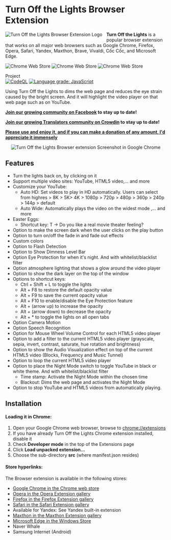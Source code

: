 # Turn Off the Lights Browser Extension

<img alt="Turn Off the Lights Browser Extension Logo" src="https://github.com/turnoffthelights/Turn-Off-the-Lights-Chrome-extension/blob/master/src/icons/icon48.png" align="left" style="padding: 0 10px 5px 0">

**Turn Off the Lights** is a popular browser extension that works on all major web browsers such as Google Chrome, Firefox, Opera, Safari, Yandex, Maxthon, Brave, Vivaldi, Cốc Cốc, and Microsoft Edge.

![Chrome Web Store](https://img.shields.io/chrome-web-store/d/bfbmjmiodbnnpllbbbfblcplfjjepjdn.svg?color=#44cc12&style=flat-square)
![Chrome Web Store](https://img.shields.io/chrome-web-store/rating/bfbmjmiodbnnpllbbbfblcplfjjepjdn?color=#44cc12&style=flat-square)
![Chrome Web Store](https://img.shields.io/chrome-web-store/v/bfbmjmiodbnnpllbbbfblcplfjjepjdn.svg?color=#44cc12&style=flat-square)

Project<br>
[![CodeQL](https://github.com/turnoffthelights/Turn-Off-the-Lights-Chrome-extension/actions/workflows/codeql-analysis.yml/badge.svg)](https://github.com/turnoffthelights/Turn-Off-the-Lights-Chrome-extension/actions/workflows/codeql-analysis.yml)
[![Language grade: JavaScript](https://img.shields.io/lgtm/grade/javascript/g/turnoffthelights/Turn-Off-the-Lights-Chrome-extension.svg?logo=lgtm&logoWidth=18)](https://lgtm.com/projects/g/turnoffthelights/Turn-Off-the-Lights-Chrome-extension/context:javascript)

Using Turn Off the Lights to dims the web page and reduces the eye strain caused by the bright screen. And it will highlight the video player on that web page such as on YouTube.


**[Join our growing community on Facebook](https://www.facebook.com/turnoffthelight) to stay up to date!**

**[Join our growing Translators community on Crowdin](https://www.crowdin.com/project/turnoffthelights) to stay up to date!**

**[Please use and enjoy it, and if you can make a donation of any amount, I'd appreciate it immensely](https://www.turnoffthelights.com/donate.html)**

<div style="text-align:center">
<img alt="Turn Off the Lights Browser extension Screenshot in Google Chrome" src="https://www.turnoffthelights.com/images/turnoffthelights-twitter.png">
</div>

## Features
* Turn the lights back on, by clicking on it
* Support multiple video sites: YouTube, HTML5 video,... and more
* Customize your YouTube:
  * Auto HD: Set videos to play in HD automatically. Users can select from highres > 8K > 5K> 4K > 1080p > 720p > 480p > 360p > 240p > 144p > default
  * Auto Wide: Automatically plays the video on the widest mode
     ,... and more
* Easter Eggs:
  * Shortcut key: T -> Do you like a real movie theater feeling?
* Option to make the screen dark when the user clicks on the play button
* Option to turn on/off the fade in and fade out effects
* Custom colors
* Option to Flash Detection
* Option to Show Dimness Level Bar
* Option Eye Protection for when it's night. And with whitelist/blacklist filter
* Option atmosphere lighting that shows a glow around the video player
* Option to show the dark layer on the top of the window
* Options to shortcut keys:
  * Ctrl + Shift + L to toggle the lights
  * Alt + F8 to restore the default opacity value
  * Alt + F9 to save the current opacity value
  * Alt + F10 to enable/disable the Eye Protection feature
  * Alt + (arrow up) to increase the opacity
  * Alt + (arrow down) to decrease the opacity
  * Alt + * to toggle the lights on all open tabs
* Option Camera Motion
* Option Speech Recognition
* Option for Mouse Wheel Volume Control for each HTML5 video player
* Option to add a filter to the current HTML5 video player (grayscale, sepia, invert, contrast, saturate, hue rotation and brightness)
* Option to show the Audio Visualization effect on top of the current HTML5 video (Blocks, Frequency and Music Tunnel)
* Option to loop the current HTML5 video player
* Option to place the Night Mode switch to toggle YouTube in black or white theme. And with whitelist/blacklist filter
  * Time stamp: Activate the Night Mode within the chosen time
  * Blackout: Dims the web page and activates the Night Mode
* Option to stop YouTube and HTML5 videos from automatically playing.

## Installation
#### Loading it in Chrome:
1. Open your Google Chrome web browser, browse to [chrome://extensions](chrome://extensions)
1. If you have already Turn Off the Lights Chrome extension installed, disable it
1. Check **Developer mode** in the top of the Extensions page
1. Click **Load unpacked extension...**
1. Choose the sub-directory **src** (where manifest.json resides)

#### Store hyperlinks:
The Browser extension is available in the following stores:
* [Google Chrome in the Chrome web store](https://chrome.google.com/webstore/detail/turn-off-the-lights/bfbmjmiodbnnpllbbbfblcplfjjepjdn)
* [Opera in the Opera Extension gallery](https://addons.opera.com/extensions/details/turn-off-the-lights/)
* [Firefox in the Firefox Extension gallery](https://addons.mozilla.org/firefox/addon/turn-off-the-lights/)
* [Safari in the Safari Extension gallery](https://itunes.apple.com/us/app/turn-off-the-lights-for-safari/id1273998507?ls=1&mt=12&at=1010lwtb)
* Available for Yandex: See Yandex built-in extension
* [Maxthon in the Maxthon Extension gallery](http://extension.maxthon.com/detail/index.php?view_id=1813)
* [Microsoft Edge in the Windows Store](https://microsoftedge.microsoft.com/addons/detail/turn-off-the-lights/fmamkbgpnienhphflfdamlhnljffjdgm)
* Naver Whale
* Samsung Internet (Android)

